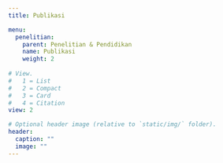 ```yaml
---
title: Publikasi

menu:
  penelitian:
    parent: Penelitian & Pendidikan
    name: Publikasi
    weight: 2
    
# View.
#   1 = List
#   2 = Compact
#   3 = Card
#   4 = Citation
view: 2

# Optional header image (relative to `static/img/` folder).
header:
  caption: ""
  image: ""
---
```


